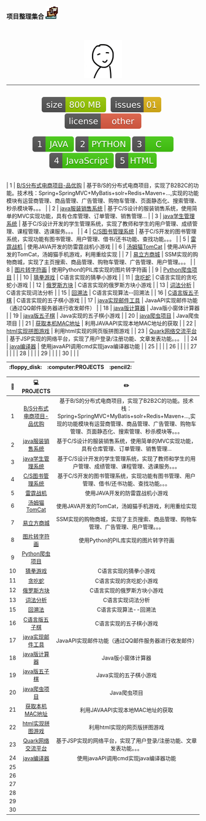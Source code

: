 ### 项目整理集合 <img src="_img/Ship.ico">
<br>
<br>
<div align="center">
	<img src="_img/touxiang.jpg" width="100" height="100">
<hr><br>
	<a href="#"><img src="_markdown/size-file.min.js.svg"></a>&nbsp;&nbsp;
	<a href="#"><img src="_markdown/issues.min.js.svg"></a>&nbsp;&nbsp;
	<a href="#"><img src="_markdown/license.min.js.svg"></a>
<br><br>
	<a href="#"><img src="_markdown/java.min.js.svg"></a>
	<a href="#"><img src="_markdown/python.min.js.svg"></a>
	<a href="#"><img src="_markdown/c.min.js.svg"></a>
	<a href="#"><img src="_markdown/javascript.min.js.svg"></a>
	<a href="#"><img src="_markdown/html.min.js.svg"></a>
</div>
<br>
<table>
	<thead>
		<tr>
			<th>:floppy_disk:</th>
			<th>:computer:PROJECTS</th>
			<th>:pencil2:</th>
		</tr>
	</thead>

| 1 | [B/S分布式电商项目-品优购](./pinyougou-parent) | 基于B/S的分布式电商项目，实现了B2B2C的功能。技术栈：Spring+SpringMVC+MyBatis+solr+Redis+Maven+...,实现的功能模块有运营商管理、商品管理、广告管理、购物车管理、页面静态化、搜索管理、秒杀模块等。。。 |
| 2 | [java服装销售系统](./FZXS) | 基于C/S设计的服装销售系统，使用简单的MVC实现功能，具有仓库管理、订单管理、销售管理... |
| 3 | [java学生管理系统](./TheStudentSystem) | 基于C/S设计开发的学生管理系统，实现了教师和学生的用户管理、成绩管理、课程管理、选课服务。。。 |
| 4 | [C/S图书管理系统](./LibraryManager) | 基于C/S开发的图书管理系统，实现功能有图书管理、用户管理、借书/还书功能、查找功能。。。 |
| 5 | [雷霆战机](./LeiTingZhanJi) | 使用JAVA开发的防雷霆战机小游戏 |
| 6 | [汤姆猫TomCat](./MyTomCat) | 使用JAVA开发的TomCat，汤姆猫手机游戏，利用重绘实现 |
| 7 | [易立方商城](./Enterprise_mall) | SSM实现的购物商城，实现了主页搜索、商品管理、购物车管理、广告管理、用户管理。。。 |
| 8 | [图片转字符画](./PythonDrawAscii) | 使用Python的PIL库实现的图片转字符画 |
| 9 | [Python爬虫项目](./PythonCrawler) |  |
| 10 | [猜拳游戏](./CGames/猜拳游戏.cpp) | C语言实现的猜拳小游戏 |
| 11 | [贪吃蛇](./CGames/贪吃蛇.cpp) | C语言实现的贪吃蛇小游戏 |
| 12 | [俄罗斯方块](./CGames/俄罗斯方块.cpp) | C语言实现的俄罗斯方块小游戏 |
| 13 | [词法分析](./CGames/词法分析.cpp) | C语言实现词法分析 |
| 15 | [回溯法](./CGames/回溯法.cpp) | C语言实现算法--回溯法 |
| 16 | [C语言版五子棋](./CGames/五子棋.cpp) | C语言实现的五子棋小游戏 |
| 17 | [java实现邮件工具](./EMailUtils) | JavaAPI实现邮件功能（通过QQ邮件服务器进行收发邮件） |
| 18 | [java版计算器](./Calculator) | Java版小窗体计算器 |
| 19 | [java版五子棋](./Gomoku) | Java实现的五子棋小游戏 |
| 20 | [java爬虫项目](./JavaCrawler) | Java爬虫项目 |
| 21 | [获取本机MAC地址]() | 利用JAVAAPI实现本地MAC地址的获取 |
| 22 | [html实现拼图游戏](./Html_Pintu) | 利用html实现的网页版拼图游戏 |
| 23 | [Quark网络交流平台](./OnlineFriend) | 基于JSP实现的网络平台，实现了用户登录/注册功能、文章发表功能。。。 |
| 24 | [java编译器](./JavaIDE) | 使用javaAPI调用cmd实现java编译器功能 |
| 25 |  |  |
| 26 |  |  |
| 27 |  |  |
| 28 |  |  |
| 29 |  |  |
| 30 |  |  |


	
</table>



| :floppy_disk: | :computer:PROJECTS | :pencil2: |
| :------: | :------: | :------:|
| 1 | [B/S分布式电商项目-品优购](./pinyougou-parent) | 基于B/S的分布式电商项目，实现了B2B2C的功能。技术栈：Spring+SpringMVC+MyBatis+solr+Redis+Maven+...,实现的功能模块有运营商管理、商品管理、广告管理、购物车管理、页面静态化、搜索管理、秒杀模块等。。。 |
| 2 | [java服装销售系统](./FZXS) | 基于C/S设计的服装销售系统，使用简单的MVC实现功能，具有仓库管理、订单管理、销售管理... |
| 3 | [java学生管理系统](./TheStudentSystem) | 基于C/S设计开发的学生管理系统，实现了教师和学生的用户管理、成绩管理、课程管理、选课服务。。。 |
| 4 | [C/S图书管理系统](./LibraryManager) | 基于C/S开发的图书管理系统，实现功能有图书管理、用户管理、借书/还书功能、查找功能。。。 |
| 5 | [雷霆战机](./LeiTingZhanJi) | 使用JAVA开发的防雷霆战机小游戏 |
| 6 | [汤姆猫TomCat](./MyTomCat) | 使用JAVA开发的TomCat，汤姆猫手机游戏，利用重绘实现 |
| 7 | [易立方商城](./Enterprise_mall) | SSM实现的购物商城，实现了主页搜索、商品管理、购物车管理、广告管理、用户管理。。。 |
| 8 | [图片转字符画](./PythonDrawAscii) | 使用Python的PIL库实现的图片转字符画 |
| 9 | [Python爬虫项目](./PythonCrawler) |  |
| 10 | [猜拳游戏](./CGames/猜拳游戏.cpp) | C语言实现的猜拳小游戏 |
| 11 | [贪吃蛇](./CGames/贪吃蛇.cpp) | C语言实现的贪吃蛇小游戏 |
| 12 | [俄罗斯方块](./CGames/俄罗斯方块.cpp) | C语言实现的俄罗斯方块小游戏 |
| 13 | [词法分析](./CGames/词法分析.cpp) | C语言实现词法分析 |
| 15 | [回溯法](./CGames/回溯法.cpp) | C语言实现算法--回溯法 |
| 16 | [C语言版五子棋](./CGames/五子棋.cpp) | C语言实现的五子棋小游戏 |
| 17 | [java实现邮件工具](./EMailUtils) | JavaAPI实现邮件功能（通过QQ邮件服务器进行收发邮件） |
| 18 | [java版计算器](./Calculator) | Java版小窗体计算器 |
| 19 | [java版五子棋](./Gomoku) | Java实现的五子棋小游戏 |
| 20 | [java爬虫项目](./JavaCrawler) | Java爬虫项目 |
| 21 | [获取本机MAC地址]() | 利用JAVAAPI实现本地MAC地址的获取 |
| 22 | [html实现拼图游戏](./Html_Pintu) | 利用html实现的网页版拼图游戏 |
| 23 | [Quark网络交流平台](./OnlineFriend) | 基于JSP实现的网络平台，实现了用户登录/注册功能、文章发表功能。。。 |
| 24 | [java编译器](./JavaIDE) | 使用javaAPI调用cmd实现java编译器功能 |
| 25 |  |  |
| 26 |  |  |
| 27 |  |  |
| 28 |  |  |
| 29 |  |  |
| 30 |  |  |
